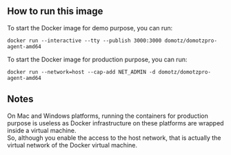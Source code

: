 ## How to run this image

To start the Docker image for demo purpose, you can run:

    docker run --interactive --tty --publish 3000:3000 domotz/domotzpro-agent-amd64


To start the Docker image for production purpose, you can run:

    docker run --network=host --cap-add NET_ADMIN -d domotz/domotzpro-agent-amd64

## Notes

On Mac and Windows platforms, running the containers for production purpose is useless as Docker infrastructure on these platforms are wrapped inside a virtual machine.  
So, although you enable the access to the host network, that is actually the virtual network of the Docker virtual machine.
